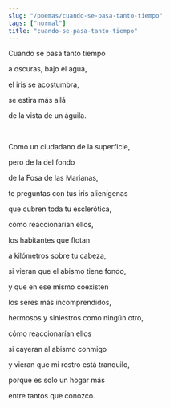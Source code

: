 ```yaml
---
slug: "/poemas/cuando-se-pasa-tanto-tiempo"
tags: ["normal"]
title: "cuando-se-pasa-tanto-tiempo"
---
```

Cuando se pasa tanto tiempo

a oscuras, bajo el agua,

el iris se acostumbra,

se estira más allá

de la vista de un águila.

&nbsp;

Como un ciudadano de la superficie,

pero de la del fondo

de la Fosa de las Marianas,

te preguntas con tus iris alienígenas

que cubren toda tu esclerótica,

cómo reaccionarían ellos,

los habitantes que flotan

a kilómetros sobre tu cabeza,

si vieran que el abismo tiene fondo,

y que en ese mismo coexisten

los seres más incomprendidos,

hermosos y siniestros como ningún otro,

cómo reaccionarían ellos

si cayeran al abismo conmigo

y vieran que mi rostro está tranquilo,

porque es solo un hogar más

entre tantos que conozco.